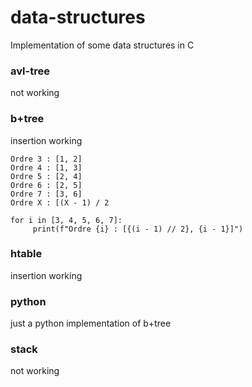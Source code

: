 # data-structures
Implementation of some data structures in C

### avl-tree
not working

### b+tree
insertion working
```
Ordre 3 : [1, 2]
Ordre 4 : [1, 3]
Ordre 5 : [2, 4]
Ordre 6 : [2, 5]
Ordre 7 : [3, 6]
Ordre X : [(X - 1) / 2

for i in [3, 4, 5, 6, 7]:
     print(f"Ordre {i} : [{(i - 1) // 2}, {i - 1}]")
```

### htable
insertion working

### python
just a python implementation of b+tree

### stack
not working

